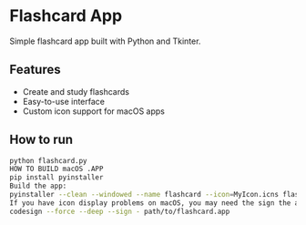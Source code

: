 # Flashcard App

Simple flashcard app built with Python and Tkinter.

## Features
- Create and study flashcards
- Easy-to-use interface
- Custom icon support for macOS apps

## How to run

```bash
python flashcard.py
HOW TO BUILD macOS .APP
pip install pyinstaller 
Build the app:
pyinstaller --clean --windowed --name flashcard --icon=MyIcon.icns flashcard.py
If you have icon display problems on macOS, you may need the sign the app
codesign --force --deep --sign - path/to/flashcard.app
